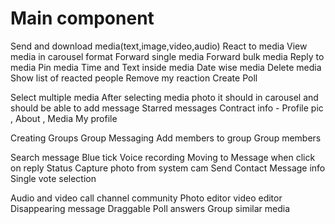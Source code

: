 # Main component

Send and download media(text,image,video,audio)
React to media
View media in carousel format
Forward single media
Forward bulk media
Reply to media
Pin media
Time and Text inside media
Date wise media
Delete media
Show list of reacted people
Remove my reaction
Create Poll

Select multiple media
After selecting media photo it should in carousel and should be able to add message
Starred messages
Contract info - Profile pic , About , Media
My profile

Creating Groups
Group Messaging
Add members to group
Group members

Search message
Blue tick
Voice recording
Moving to Message when click on reply
Status
Capture photo from system cam
Send Contact
Message info
Single vote selection

Audio and video call
channel
community
Photo editor
video editor
Disappearing message
Draggable Poll answers
Group similar media
